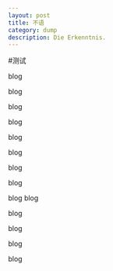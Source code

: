 ```yaml
---
layout: post
title: 不语
category: dump
description: Die Erkenntnis.
---
```

#测试

blog

blog

blog

blog

blog

blog

blog

blog


blog
blog

blog

blog

blog

blog



[Mukosame]:    http://sun035.github.io  "Mukosame"
